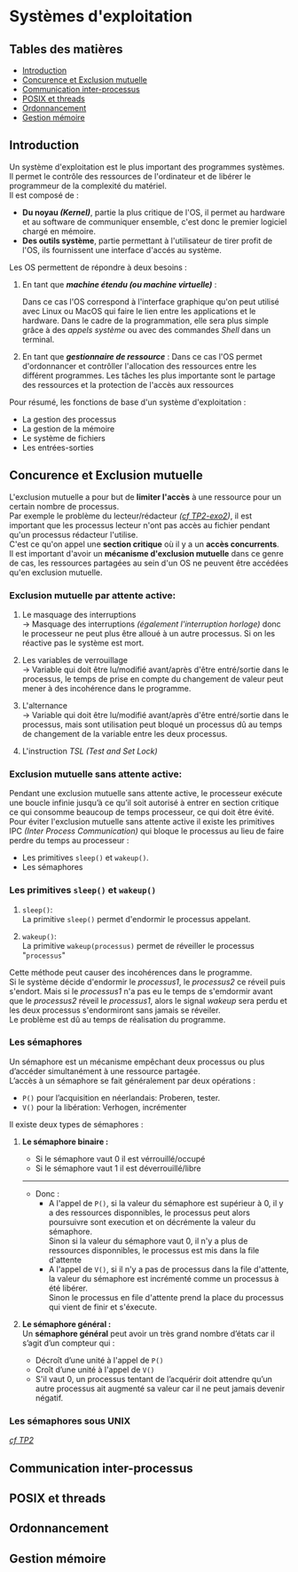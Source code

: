 # Systèmes d'exploitation

## Tables des matières
  - [Introduction](#introduction)
  - [Concurence et Exclusion mutuelle](#concurence-et-exclusion-mutuelle)
  - [Communication inter-processus](#communication-inter-processus)
  - [POSIX et threads](#posix-et-threads)
  - [Ordonnancement](#ordonnancement)
  - [Gestion mémoire](#gestion-mémoire)

## Introduction

Un système d'exploitation est le plus important des programmes systèmes. Il permet le contrôle des ressources de l'ordinateur et de libérer le programmeur de la complexité du matériel. \
Il est composé de :
   
   - **Du noyau *(Kernel)***, partie la plus critique de l'OS, il permet au hardware et au software de communiquer ensemble, c'est donc le premier logiciel chargé en mémoire.
   - **Des outils système**, partie permettant à l'utilisateur de tirer profit de l'OS, ils fournissent une interface d'accés au système.


Les OS permettent de répondre à deux besoins :

   1. En tant que ***machine étendu (ou machine virtuelle)*** :
      
        Dans ce cas l'OS correspond à l'interface graphique qu'on peut utilisé avec Linux ou MacOS qui faire le lien entre les applications et le hardware.
        Dans le cadre de la programmation, elle sera plus simple grâce à des *appels système* ou avec des commandes *Shell* dans un terminal.
   

   1. En tant que ***gestionnaire de ressource*** :
        Dans ce cas l'OS permet d'ordonnancer et contrôller l'allocation des ressources entre les différent programmes. Les tâches les plus importante sont le partage des ressources et la protection de l'accès aux ressources

Pour résumé, les fonctions de base d'un système d'exploitation :

   - La gestion des processus
   - La gestion de la mémoire
   - Le système de fichiers
   - Les entrées-sorties


## Concurence et Exclusion mutuelle

L'exclusion mutuelle a pour but de **limiter l'accès** à une ressource pour un certain nombre de processus. \
Par exemple le problème du lecteur/rédacteur *([cf TP2-exo2](https://git.roudaut.xyz/ensta/depot-ensta-c/-/tree/SA3/OS/TP/TP2/exo2))*, il est important que les processus lecteur n'ont pas accès au fichier pendant qu'un processus rédacteur l'utilise. \
C'est ce qu'on appel une **section critique** où il y a un **accès concurrents**. \
Il est important d'avoir un **mécanisme d'exclusion mutuelle** dans ce genre de cas, les ressources partagées au sein d'un OS ne peuvent être accédées qu'en exclusion mutuelle. 


### **Exclusion mutuelle par attente active:**
      
 1. Le masquage des interruptions \
 &rarr; Masquage des interruptions *(également l'interruption horloge)* donc le processeur ne peut plus être alloué à un autre processus. Si on les réactive pas le système est mort.

 2. Les variables de verrouillage \
 &rarr; Variable qui doit être lu/modifié avant/après d'être entré/sortie dans le processus, le temps de prise en compte du changement de valeur peut mener à des incohérence dans le programme.

 3. L'alternance \
    &rarr; Variable qui doit être lu/modifié avant/après d'être entré/sortie dans le processus, mais sont utilisation peut bloqué un processus dû au temps de changement de la variable entre les deux processus.

 4. L'instruction *TSL (Test and Set Lock)*   


### **Exclusion mutuelle sans attente active:**
Pendant une exclusion mutuelle sans attente active, le processeur exécute une boucle infinie jusqu’à ce qu’il soit autorisé à entrer en section critique ce qui consomme beaucoup de temps processeur, ce qui doit être évité.
Pour éviter l'exclusion mutuelle sans attente active il existe les primitives IPC *(Inter Process Communication)* qui bloque le processus au lieu de faire perdre du temps au processeur :
 - Les primitives `sleep()` et `wakeup()`.
 - Les sémaphores
      


### Les primitives `sleep()` et `wakeup()`

1. `sleep()`: \
   La primitive `sleep()` permet d'endormir le processus appelant.

2. `wakeup()`: \
   La primitive `wakeup(processus)` permet de réveiller le processus "`processus`"

Cette méthode peut causer des incohérences dans le programme. \
Si le système décide d'endormir le *processus1*, le *processus2* ce réveil puis s'endort. Mais si le *processus1* n'a pas eu le temps de s'emdormir avant que le *processus2* réveil le *processus1*, alors le signal *wakeup* sera perdu et les deux processus s'endormiront sans jamais se réveiler. \
Le problème est dû au temps de réalisation du programme.


### Les sémaphores
Un sémaphore est un mécanisme empêchant deux processus ou plus d’accéder simultanément à une ressource partagée. \
L’accès à un sémaphore se fait généralement par deux opérations :
- `P()` pour l’acquisition en néerlandais: Proberen, tester.
- `V()` pour la libération: Verhogen, incrémenter

Il existe deux types de sémaphores :
1. **Le sémaphore binaire :**
   - Si le sémaphore vaut 0 il est vérrouillé/occupé 
   - Si le sémaphore vaut 1 il est déverrouillé/libre
   - ---
   - Donc :
      - A l'appel de `P()`, si la valeur du sémaphore est supérieur à 0, il y a des ressources disponnibles, le processus peut alors poursuivre sont execution et on décrémente la valeur du sémaphore. \
      Sinon si la valeur du sémaphore vaut 0, il n'y a plus de ressources disponnibles, le processus est mis dans la file d'attente
      - A l'appel de `V()`, si il n'y a pas de processus dans la file d'attente, la valeur du sémaphore est incrémenté comme un processus à été libérer. \
      Sinon le processus en file d'attente prend la place du processus qui vient de finir et s'éxecute.
 
2. **Le sémaphore général :** \
Un **sémaphore général** peut avoir un très grand nombre d’états car il s’agit d’un compteur qui :
   - Décroît d’une unité à l'appel de `P()`
   - Croît d’une unité à l'appel de `V()`
   - S'il vaut 0, un processus tentant de l’acquérir doit attendre qu’un autre processus ait augmenté sa
   valeur car il ne peut jamais devenir négatif.


### Les sémaphores sous UNIX
*[cf TP2](https://git.roudaut.xyz/ensta/depot-ensta-c/-/tree/SA3/OS/TP/TP2)*


## Communication inter-processus


## POSIX et threads


## Ordonnancement

## Gestion mémoire

